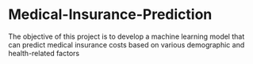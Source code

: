 # Medical-Insurance-Prediction
The objective of this project is to develop a machine learning model that can predict medical insurance costs based on various demographic and health-related factors
